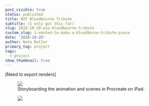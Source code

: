 ```yaml
---
post_visible: true
status: published
title: WIP Bloodbourne Tribute
subtitle: (I only got this far)
slug: 2018-10-20-wip-bloodbourne-tribute
custom_slug: i-wanted-to-make-a-bloodborne-tribute-piece
date: '2018-10-20'
author: Nate Butler
primary_tag: project
tags:
  - project
show_thumbnail: true
---
```

<p>[Need to export renders]</p><figure class="w-richtext-figure-type-image w-richtext-align-fullwidth" style="max-width:2388px"><div><img src="https://uploads-ssl.webflow.com/60453108a750bf32c24d79eb/604bcc5997a17b54753dca70_IMG_0202.png" loading="lazy"></div><figcaption>Storyboarding the animation and scenes in Procreate on iPad.</figcaption></figure><figure class="w-richtext-figure-type-image w-richtext-align-fullwidth" style="max-width:1084px"><div><img src="https://uploads-ssl.webflow.com/60453108a750bf32c24d79eb/60459149632e8d6873508eda_Dp-PBnSU0AAVUB7%20(1).jpeg" loading="lazy" width="auto" height="auto"></div></figure>